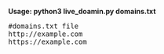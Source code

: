 **Usage: python3 live_doamin.py domains.txt**

<pre>
#domains.txt file
http://example.com
https://example.com
</pre>
